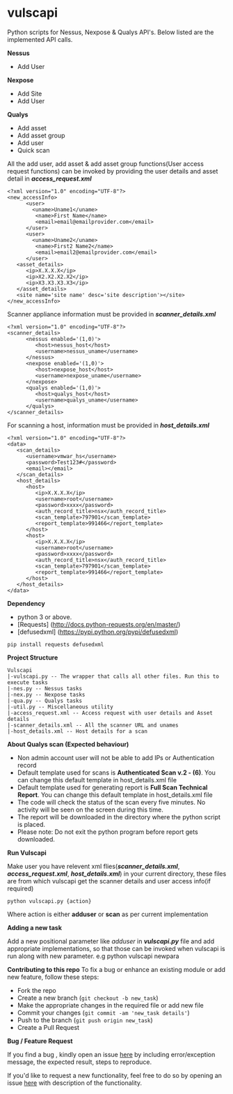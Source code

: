# vulscapi
Python scripts for Nessus, Nexpose &amp; Qualys API's. Below listed are the implemented API calls.

**Nessus**
* Add User

**Nexpose**
* Add Site
* Add User

**Qualys**
* Add asset
* Add asset group
* Add user
* Quick scan

All the add user, add asset & add asset group functions(User access request functions) can be invoked by providing the user details and asset detail in **_access_request.xml_**

```
<?xml version="1.0" encoding="UTF-8"?>
<new_accessInfo>
      <user>
        <uname>Uname1</uname>
         <name>First Name</name>
         <email>email@emailprovider.com</email>
      </user>
      <user>
        <uname>Uname2</uname>
         <name>First2 Name2</name>
         <email>email2@emailprovider.com</email>
      </user>
   <asset_details>
      <ip>X.X.X.X</ip>
      <ip>X2.X2.X2.X2</ip>
      <ip>X3.X3.X3.X3</ip>
   </asset_details>
   <site name='site name' desc='site description'></site>
</new_accessInfo>
```

Scanner appliance information must be provided in **_scanner_details.xml_**

```
<?xml version="1.0" encoding="UTF-8"?>
<scanner_details>
      <nessus enabled='(1,0)'>
         <host>nessus_host</host>
         <username>nessus_uname</username>
      </nessus>
      <nexpose enabled='(1,0)'>
         <host>nexpose_host</host>
         <username>nexpose_uname</username>
      </nexpose>
      <qualys enabled='(1,0)'>
         <host>qualys_host</host>
         <username>qualys_uname</username>
      </qualys>
</scanner_details>
```

For scanning a host, information must be provided in **_host_details.xml_**

```
<?xml version="1.0" encoding="UTF-8"?>
<data>
   <scan_details>
      <username>vmwar_hs</username>
      <password>Test123#</password>
      <email></email>
   </scan_details>
   <host_details>
      <host>
         <ip>X.X.X.X</ip>
         <username>root</username>
         <password>xxxx</password>
         <auth_record_title>nsx</auth_record_title>
         <scan_template>797901</scan_template>
         <report_template>991466</report_template>
      </host>
      <host>
         <ip>X.X.X.X</ip>
         <username>root</username>
         <password>xxxx</password>
         <auth_record_title>nsx</auth_record_title>
         <scan_template>797901</scan_template>
         <report_template>991466</report_template>
      </host>
   </host_details>
</data>
```
**Dependency**
* python 3 or above.
* [Requests]  (http://docs.python-requests.org/en/master/)
* [defusedxml]  (https://pypi.python.org/pypi/defusedxml)
```
pip install requests defusedxml
```
**Project Structure**
```
Vulscapi
|-vulscapi.py -- The wrapper that calls all other files. Run this to execute tasks
|-nes.py -- Nessus tasks
|-nex.py -- Nexpose tasks
|-qua.py -- Qualys tasks
|-util.py -- Miscellaneous utility
|-access_request.xml -- Access request with user details and Asset details
|-scanner_details.xml -- All the scanner URL and unames
|-host_details.xml -- Host details for a scan
```
**About Qualys scan (Expected behaviour)**

* Non admin account user will not be able to add IPs or Authentication record
* Default template used for scans is **Authenticated Scan v.2 - (6)**. You can change this default template in host_details.xml file
* Default template used for generating report is **Full Scan Technical Report**. You can change this default template in host_details.xml file
* The code will check the status of the scan every five minutes. No activity will be seen on the screen during this time.
* The report will be downloaded in the directory where the python script is placed.
* Please note: Do not exit the python program before report gets downloaded.

**Run Vulscapi**

Make user you have relevent xml flies(**_scanner_details.xml_**, **_access_request.xml_**, **_host_details.xml_**) in your current directory, these files are from which vulscapi get the scanner details and user access info(if required)
```
python vulscapi.py {action}
```
Where action is either **adduser** or **scan** as per current implementation

**Adding a new task**

Add a new positional parameter like *adduser* in **_vulscapi.py_** file and add appropriate implementations, so that those can be invoked when vulscapi is run along with new parameter. e.g python vulscapi newpara

**Contributing to this repo**
To fix a bug or enhance an existing module or add new feature, follow these steps:

* Fork the repo
* Create a new branch (`git checkout -b new_task`)
* Make the appropriate changes in the required file or add new file
* Commit your changes (`git commit -am 'new_task details'`)
* Push to the branch (`git push origin new_task`)
* Create a Pull Request 

**Bug / Feature Request**

If you find a bug , kindly open an issue [here](https://github.com/nikhilgeo/vulscapi/issues/new) by including error/exception message, the expected result, steps to reproduce.

If you'd like to request a new functionality, feel free to do so by opening an issue [here](https://github.com/nikhilgeo/vulscapi/issues/new) with description of the functionality.
